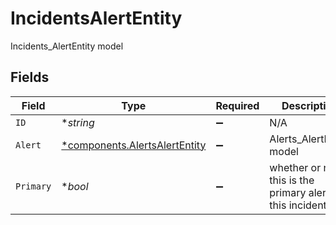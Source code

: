 # IncidentsAlertEntity

Incidents_AlertEntity model


## Fields

| Field                                                                         | Type                                                                          | Required                                                                      | Description                                                                   |
| ----------------------------------------------------------------------------- | ----------------------------------------------------------------------------- | ----------------------------------------------------------------------------- | ----------------------------------------------------------------------------- |
| `ID`                                                                          | **string*                                                                     | :heavy_minus_sign:                                                            | N/A                                                                           |
| `Alert`                                                                       | [*components.AlertsAlertEntity](../../models/components/alertsalertentity.md) | :heavy_minus_sign:                                                            | Alerts_AlertEntity model                                                      |
| `Primary`                                                                     | **bool*                                                                       | :heavy_minus_sign:                                                            | whether or not this is the primary alert for this incident                    |